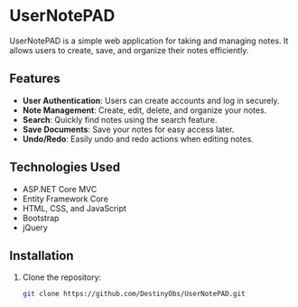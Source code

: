 # UserNotePAD

UserNotePAD is a simple web application for taking and managing notes. It allows users to create, save, and organize their notes efficiently.

## Features

- **User Authentication**: Users can create accounts and log in securely.
- **Note Management**: Create, edit, delete, and organize your notes.
- **Search**: Quickly find notes using the search feature.
- **Save Documents**: Save your notes for easy access later.
- **Undo/Redo**: Easily undo and redo actions when editing notes.

## Technologies Used

- ASP.NET Core MVC
- Entity Framework Core
- HTML, CSS, and JavaScript
- Bootstrap
- jQuery

## Installation

1. Clone the repository:

   ```bash
   git clone https://github.com/DestinyObs/UserNotePAD.git
